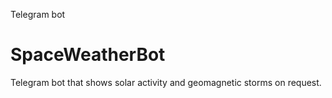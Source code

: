 Telegram bot

# SpaceWeatherBot

Telegram bot that shows solar activity and geomagnetic storms on request.


